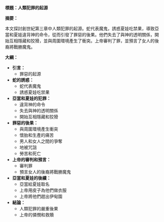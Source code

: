 **標題：人類犯罪的起源**

**摘要：**

本文探討創世紀第三章中人類犯罪的起源。蛇代表魔鬼，誘惑夏娃吃禁果，導致亞當和夏娃違背神的命令，從而引發了罪惡的後果。他們失去了與神的透明關係，開始互相隱藏和狡猾，並與周圍環境產生了衝突。上帝審判了罪，並預言了女人的後裔將戰勝魔鬼。

**大綱：**

* **引言：**
    * 罪惡的起源
* **蛇的誘惑：**
    * 蛇代表魔鬼
    * 誘惑夏娃吃禁果
* **亞當和夏娃的犯罪：**
    * 違背神的命令
    * 失去與神的透明關係
    * 開始互相隱藏和狡猾
* **罪惡的後果：**
    * 與周圍環境產生衝突
    * 懷胎和生產的痛苦
    * 男人和女人之間的爭奪
    * 地被咒詛
    * 勞苦和死亡
* **上帝的審判和預言：**
    * 審判罪
    * 預言女人的後裔將戰勝魔鬼
* **亞當和夏娃的後續：**
    * 亞當給夏娃取名
    * 上帝用皮子為他們做衣服
    * 上帝將他們趕出伊甸園
* **結論：**
    * 人類犯罪的嚴重後果
    * 上帝的憐憫和救贖